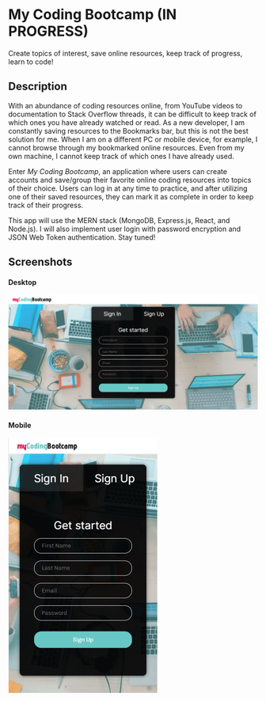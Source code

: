 # My Coding Bootcamp (IN PROGRESS)

Create topics of interest, save online resources, keep track of progress, learn to code!

## Description

With an abundance of coding resources online, from YouTube videos to documentation to Stack Overflow threads, it can be difficult to keep track of which ones you have already watched or read. As a new developer, I am constantly saving resources to the Bookmarks bar, but this is not the best solution for me. When I am on a different PC or mobile device, for example, I cannot browse through my bookmarked online resources. Even from my own machine, I cannot keep track of which ones I have already used.

Enter _My Coding Bootcamp_, an application where users can create accounts and save/group their favorite online coding resources into topics of their choice. Users can log in at any time to practice, and after utilizing one of their saved resources, they can mark it as complete in order to keep track of their progress.

This app will use the MERN stack (MongoDB, Express.js, React, and Node.js). I will also implement user login with password encryption and JSON Web Token authentication. Stay tuned!

## Screenshots

#### Desktop

![Desktop version](client/src/images/MyCodingBootcampScreenshot.png)

#### Mobile

![Mobile version](./client/src/images/myCodingBootcampScreenshotMobile.png)
